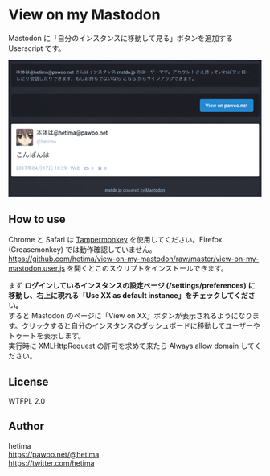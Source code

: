 # View on my Mastodon

Mastodon に「自分のインスタンスに移動して見る」ボタンを追加する Userscript です。

![screenshot.png](screenshot.png)

## How to use

Chrome と Safari は [Tampermonkey](http://tampermonkey.net/) を使用してください。Firefox (Greasemonkey) では動作確認していません。  
https://github.com/hetima/view-on-my-mastodon/raw/master/view-on-my-mastodon.user.js を開くとこのスクリプトをインストールできます。

まず **ログインしているインスタンスの設定ページ (/settings/preferences) に移動し、右上に現れる「Use XX as default instance」をチェックしてください。**  
すると Mastodon のページに「View on XX」ボタンが表示されるようになります。クリックすると自分のインスタンスのダッシュボードに移動してユーザーやトゥートを表示します。  
実行時に XMLHttpRequest の許可を求めて来たら Always allow domain してください。

## License
WTFPL 2.0

## Author
hetima  
https://pawoo.net/@hetima  
https://twitter.com/hetima  
